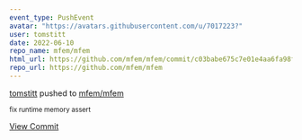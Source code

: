 ```yaml
---
event_type: PushEvent
avatar: "https://avatars.githubusercontent.com/u/7017223?"
user: tomstitt
date: 2022-06-10
repo_name: mfem/mfem
html_url: https://github.com/mfem/mfem/commit/c03babe675c7e01e4aa6fa98f61e52d3f9662660
repo_url: https://github.com/mfem/mfem
---
```


<a href='https://github.com/tomstitt' target='_blank'>tomstitt</a> pushed to <a href='https://github.com/mfem/mfem' target='_blank'>mfem/mfem</a>

<small>fix runtime memory assert</small>

<a href='https://github.com/mfem/mfem/commit/c03babe675c7e01e4aa6fa98f61e52d3f9662660' target='_blank'>View Commit</a>